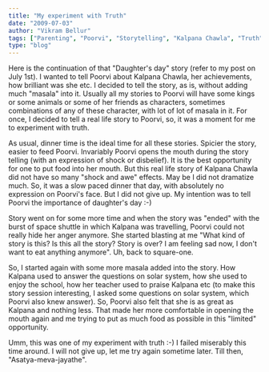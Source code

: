 ```yaml
---
title: "My experiment with Truth"
date: "2009-07-03"
author: "Vikram Bellur"
tags: ["Parenting", "Poorvi", "Storytelling", "Kalpana Chawla", "Truth"]
type: "blog"
---
```


Here is the continuation of that "Daughter's day" story (refer to my post on July 1st). I wanted to tell Poorvi about Kalpana Chawla, her achievements, how brilliant was she etc. I decided to tell the story, as is, without adding much "masala" into it. Usually all my stories to Poorvi will have some kings or some animals or some of her friends as characters, sometimes combinations of any of these character, with lot of lot of masala in it. For once, I decided to tell a real life story to Poorvi, so, it was a moment for me to experiment with truth.

As usual, dinner time is the ideal time for all these stories. Spicier the story, easier to feed Poorvi. Invariably Poorvi opens the mouth during the story telling (with an expression of shock or disbelief). It is the best opportunity for one to put food into her mouth. But this real life story of Kalpana Chawla did not have so many "shock and awe" effects. May be I did not dramatize much. So, it was a slow paced dinner that day, with absolutely no expression on Poorvi's face. But I did not give up. My intention was to tell Poorvi the importance of daughter's day :-)

Story went on for some more time and when the story was "ended" with the burst of space shuttle in which Kalpana was travelling, Poorvi could not really hide her anger anymore. She started blasting at me "What kind of story is this? Is this all the story? Story is over? I am feeling sad now, I don't want to eat anything anymore". Uh, back to square-one.

So, I started again with some more masala added into the story. How Kalpana used to answer the questions on solar system, how she used to enjoy the school, how her teacher used to praise Kalpana etc (to make this story session interesting, I asked some questions on solar system, which Poorvi also knew answer). So, Poorvi also felt that she is as great as Kalpana and nothing less. That made her more comfortable in opening the mouth again and me trying to put as much food as possible in this "limited" opportunity.

Umm, this was one of my experiment with truth :-) I failed miserably this time around. I will not give up, let me try again sometime later. Till then, "Asatya-meva-jayathe".
